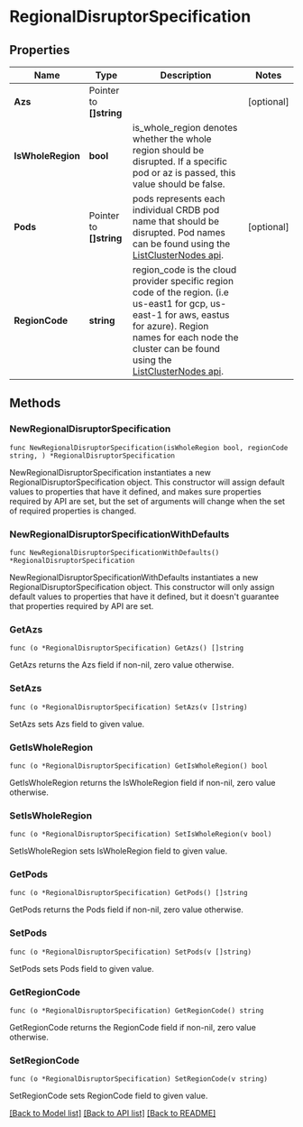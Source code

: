 # RegionalDisruptorSpecification

## Properties

Name | Type | Description | Notes
------------ | ------------- | ------------- | -------------
**Azs** | Pointer to **[]string** |  | [optional] 
**IsWholeRegion** | **bool** | is_whole_region denotes whether the whole region should be disrupted.  If a specific pod or az is passed, this value should be false. | 
**Pods** | Pointer to **[]string** | pods represents each individual CRDB pod name that should be disrupted. Pod names can be found using the [ListClusterNodes api](https://www.cockroachlabs.com/docs/api/cloud/v1#get-/api/v1/clusters/-cluster_id-/nodes). | [optional] 
**RegionCode** | **string** | region_code is the cloud provider specific region code of the region. (i.e us-east1 for gcp, us-east-1 for aws, eastus for azure). Region names for each node the cluster can be found using the [ListClusterNodes api](https://www.cockroachlabs.com/docs/api/cloud/v1#get-/api/v1/clusters/-cluster_id-/nodes). | 

## Methods

### NewRegionalDisruptorSpecification

`func NewRegionalDisruptorSpecification(isWholeRegion bool, regionCode string, ) *RegionalDisruptorSpecification`

NewRegionalDisruptorSpecification instantiates a new RegionalDisruptorSpecification object.
This constructor will assign default values to properties that have it defined,
and makes sure properties required by API are set, but the set of arguments
will change when the set of required properties is changed.

### NewRegionalDisruptorSpecificationWithDefaults

`func NewRegionalDisruptorSpecificationWithDefaults() *RegionalDisruptorSpecification`

NewRegionalDisruptorSpecificationWithDefaults instantiates a new RegionalDisruptorSpecification object.
This constructor will only assign default values to properties that have it defined,
but it doesn't guarantee that properties required by API are set.

### GetAzs

`func (o *RegionalDisruptorSpecification) GetAzs() []string`

GetAzs returns the Azs field if non-nil, zero value otherwise.

### SetAzs

`func (o *RegionalDisruptorSpecification) SetAzs(v []string)`

SetAzs sets Azs field to given value.

### GetIsWholeRegion

`func (o *RegionalDisruptorSpecification) GetIsWholeRegion() bool`

GetIsWholeRegion returns the IsWholeRegion field if non-nil, zero value otherwise.

### SetIsWholeRegion

`func (o *RegionalDisruptorSpecification) SetIsWholeRegion(v bool)`

SetIsWholeRegion sets IsWholeRegion field to given value.

### GetPods

`func (o *RegionalDisruptorSpecification) GetPods() []string`

GetPods returns the Pods field if non-nil, zero value otherwise.

### SetPods

`func (o *RegionalDisruptorSpecification) SetPods(v []string)`

SetPods sets Pods field to given value.

### GetRegionCode

`func (o *RegionalDisruptorSpecification) GetRegionCode() string`

GetRegionCode returns the RegionCode field if non-nil, zero value otherwise.

### SetRegionCode

`func (o *RegionalDisruptorSpecification) SetRegionCode(v string)`

SetRegionCode sets RegionCode field to given value.


[[Back to Model list]](../README.md#documentation-for-models) [[Back to API list]](../README.md#documentation-for-api-endpoints) [[Back to README]](../README.md)


